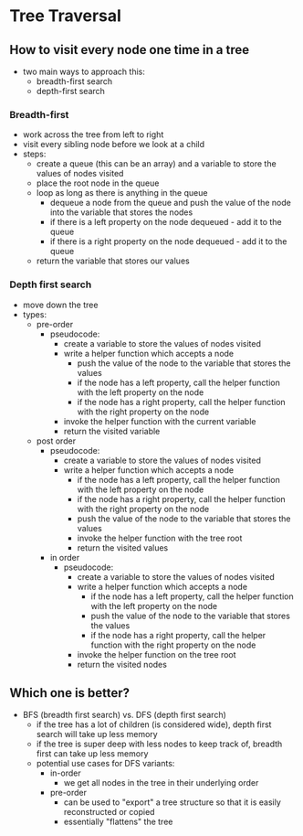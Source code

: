 # Tree Traversal

## How to visit every node one time in a tree
- two main ways to approach this:
  - breadth-first search
  - depth-first search

### Breadth-first
- work across the tree from left to right
- visit every sibling node before we look at a child
- steps:
  - create a queue (this can be an array) and a variable to store the values of nodes visited
  - place the root node in the queue
  - loop as long as there is anything in the queue
    - dequeue a node from the queue and push the value of the node into the variable that stores the nodes
    - if there is a left property on the node dequeued - add it to the queue
    - if there is a right property on the node dequeued - add it to the queue
  - return the variable that stores our values

### Depth first search
- move down the tree
- types:
  - pre-order
    - pseudocode:
      - create a variable to store the values of nodes visited
      - write a helper function which accepts a node
        - push the value of the node to the variable that stores the values
        - if the node has a left property, call the helper function with the left property on the node
        - if the node has a right property, call the helper function with the right property on the node
      - invoke the helper function with the current variable
      - return the visited variable
  - post order
    - pseudocode:
      - create a variable to store the values of nodes visited
      - write a helper function which accepts a node
        - if the node has a left property, call the helper function with the left property on the node
        - if the node has a right property, call the helper function with the right property on the node
        - push the value of the node to the variable that stores the values
        - invoke the helper function with the tree root
        - return the visited values 
    - in order
      - pseudocode:
        - create a variable to store the values of nodes visited
        - write a helper function which accepts a node
          - if the node has a left property, call the helper function with the left property on the node
          - push the value of the node to the variable that stores the values
          - if the node has a right property, call the helper function with the right property on the node
        - invoke the helper function on the tree root
        - return the visited nodes

## Which one is better?
- BFS (breadth first search) vs. DFS (depth first search)
  - if the tree has a lot of children (is considered wide), depth first search will take up less memory
  - if the tree is super deep with less nodes to keep track of, breadth first can take up less memory
  - potential use cases for DFS variants:
    - in-order
      - we get all nodes in the tree in their underlying order
    - pre-order
      - can be used to "export" a tree structure so that it is easily reconstructed or copied
      - essentially "flattens" the tree